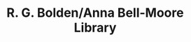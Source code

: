 ---
layout: repo
title: "R. G. Bolden/Anna Bell-Moore Library"
id: 23954
permalink: repos/23954/
---